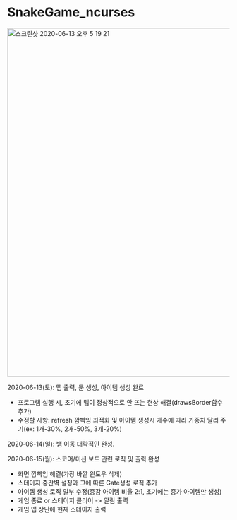# SnakeGame_ncurses
<img width="789" alt="스크린샷 2020-06-13 오후 5 19 21" src="https://user-images.githubusercontent.com/2377324/84563921-14937b80-ad9a-11ea-985d-151ccf13dff7.png">

2020-06-13(토): 맵 출력, 문 생성, 아이템 생성 완료
- 프로그램 실행 시, 초기에 맵이 정상적으로 안 뜨는 현상 해결(drawsBorder함수 추가)
- 수정할 사항: refresh 깜빡임 최적화 및 아이템 생성시 개수에 따라 가중치 달리 주기(ex: 1개-30%, 2개-50%, 3개-20%)

2020-06-14(일): 뱀 이동 대략적인 완성.

2020-06-15(월): 스코어/미션 보드 관련 로직 및 출력 완성
- 화면 깜빡임 해결(가장 바깥 윈도우 삭제)
- 스테이지 중간벽 설정과 그에 따른 Gate생성 로직 추가
- 아이템 생성 로직 일부 수정(증감 아이템 비율 2:1, 초기에는 증가 아이템만 생성)
- 게임 종료 or 스테이지 클리어 -> 알림 출력
- 게임 맵 상단에 현재 스테이지 출력
